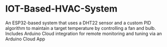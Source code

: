 # IOT-Based-HVAC-System
An ESP32-based system that uses a DHT22 sensor and a custom PID algorithm to maintain a target temperature by controlling a fan and bulb. Includes Arduino Cloud integration for remote monitoring and tuning via an Arduino Cloud App
